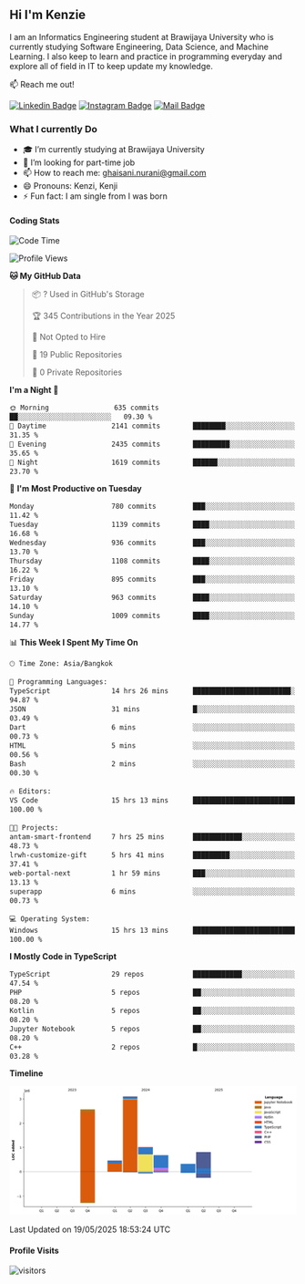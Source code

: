 ## Hi I'm Kenzie


I am an Informatics Engineering student at Brawijaya University who is currently studying Software Engineering, Data Science, and Machine Learning. I also keep to learn and practice in programming everyday and explore all of field in IT to keep update my knowledge.

:mailbox: Reach me out!

[![Linkedin Badge](https://img.shields.io/badge/-Kenzie_Taqiyassar-0e76a8?style=flat&labelColor=0e76a8&logo=linkedin&logoColor=white)](https://www.linkedin.com/in/kenzie-taqiyassar-37458b1aa/) 
[![Instagram Badge](https://img.shields.io/badge/-@__kenziehh_-e84393?style=flat&labelColor=e84393&logo=instagram&logoColor=white)](https://www.instagram.com/_kenziehh/) 
[![Mail Badge](https://img.shields.io/badge/-ghaisani.nurani-c0392b?style=flat&labelColor=c0392b&logo=gmail&logoColor=white)](mailto:ghaisani.nurani@gmail.com)

### What I currently Do

- 🎓 I’m currently studying at Brawijaya University
- 💼 I’m looking for part-time job
- 📫 How to reach me: ghaisani.nurani@gmail.com
- 😄 Pronouns: Kenzi, Kenji
- ⚡ Fun fact: I am single from I was born

#### Coding Stats
<!--START_SECTION:waka-->
![Code Time](http://img.shields.io/badge/Code%20Time-1%2C291%20hrs%2055%20mins-blue)

![Profile Views](http://img.shields.io/badge/Profile%20Views-0-blue)

**🐱 My GitHub Data** 

> 📦 ? Used in GitHub's Storage 
 > 
> 🏆 345 Contributions in the Year 2025
 > 
> 🚫 Not Opted to Hire
 > 
> 📜 19 Public Repositories 
 > 
> 🔑 0 Private Repositories 
 > 
**I'm a Night 🦉** 

```text
🌞 Morning                635 commits         ██░░░░░░░░░░░░░░░░░░░░░░░   09.30 % 
🌆 Daytime                2141 commits        ████████░░░░░░░░░░░░░░░░░   31.35 % 
🌃 Evening                2435 commits        █████████░░░░░░░░░░░░░░░░   35.65 % 
🌙 Night                  1619 commits        ██████░░░░░░░░░░░░░░░░░░░   23.70 % 
```
📅 **I'm Most Productive on Tuesday** 

```text
Monday                   780 commits         ███░░░░░░░░░░░░░░░░░░░░░░   11.42 % 
Tuesday                  1139 commits        ████░░░░░░░░░░░░░░░░░░░░░   16.68 % 
Wednesday                936 commits         ███░░░░░░░░░░░░░░░░░░░░░░   13.70 % 
Thursday                 1108 commits        ████░░░░░░░░░░░░░░░░░░░░░   16.22 % 
Friday                   895 commits         ███░░░░░░░░░░░░░░░░░░░░░░   13.10 % 
Saturday                 963 commits         ████░░░░░░░░░░░░░░░░░░░░░   14.10 % 
Sunday                   1009 commits        ████░░░░░░░░░░░░░░░░░░░░░   14.77 % 
```


📊 **This Week I Spent My Time On** 

```text
🕑︎ Time Zone: Asia/Bangkok

💬 Programming Languages: 
TypeScript               14 hrs 26 mins      ████████████████████████░   94.87 % 
JSON                     31 mins             █░░░░░░░░░░░░░░░░░░░░░░░░   03.49 % 
Dart                     6 mins              ░░░░░░░░░░░░░░░░░░░░░░░░░   00.73 % 
HTML                     5 mins              ░░░░░░░░░░░░░░░░░░░░░░░░░   00.56 % 
Bash                     2 mins              ░░░░░░░░░░░░░░░░░░░░░░░░░   00.30 % 

🔥 Editors: 
VS Code                  15 hrs 13 mins      █████████████████████████   100.00 % 

🐱‍💻 Projects: 
antam-smart-frontend     7 hrs 25 mins       ████████████░░░░░░░░░░░░░   48.73 % 
lrwh-customize-gift      5 hrs 41 mins       █████████░░░░░░░░░░░░░░░░   37.41 % 
web-portal-next          1 hr 59 mins        ███░░░░░░░░░░░░░░░░░░░░░░   13.13 % 
superapp                 6 mins              ░░░░░░░░░░░░░░░░░░░░░░░░░   00.73 % 

💻 Operating System: 
Windows                  15 hrs 13 mins      █████████████████████████   100.00 % 
```

**I Mostly Code in TypeScript** 

```text
TypeScript               29 repos            ████████████░░░░░░░░░░░░░   47.54 % 
PHP                      5 repos             ██░░░░░░░░░░░░░░░░░░░░░░░   08.20 % 
Kotlin                   5 repos             ██░░░░░░░░░░░░░░░░░░░░░░░   08.20 % 
Jupyter Notebook         5 repos             ██░░░░░░░░░░░░░░░░░░░░░░░   08.20 % 
C++                      2 repos             █░░░░░░░░░░░░░░░░░░░░░░░░   03.28 % 
```



**Timeline**

![Lines of Code chart](https://raw.githubusercontent.com/kenziehh/kenziehh/master/assets/bar_graph.png)


 Last Updated on 19/05/2025 18:53:24 UTC
<!--END_SECTION:waka-->


#### Profile Visits

![visitors](https://visitor-badge.glitch.me/badge?page_id=kenziehh.kenziehh)





